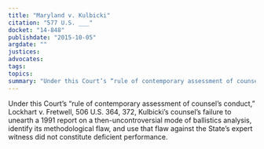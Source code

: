 ```yaml
---
title: "Maryland v. Kulbicki"
citation: "577 U.S. ___"
docket: "14-848"
publishdate: "2015-10-05"
argdate: ""
justices:
advocates:
tags:
topics:
summary: "Under this Court’s “rule of contemporary assessment of counsel’s conduct,” Lockhart v. Fretwell, 506 U.S. 364, 372, Kulbicki’s counsel’s failure to unearth a 1991 report on a then-uncontroversial mode of ballistics analysis, identify its methodological flaw, and use that flaw against the State’s expert witness did not constitute deficient performance."
---
```

Under this Court’s “rule of contemporary assessment of counsel’s conduct,” Lockhart v. Fretwell, 506 U.S. 364, 372, Kulbicki’s counsel’s failure to unearth a 1991 report on a then-uncontroversial mode of ballistics analysis, identify its methodological flaw, and use that flaw against the State’s expert witness did not constitute deficient performance.

